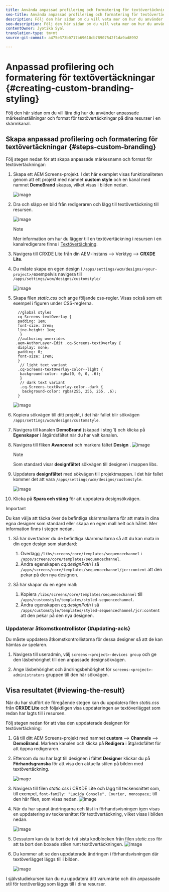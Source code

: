 ```yaml
---
title: Använda anpassad profilering och formatering för textövertäckningar
seo-title: Använda anpassad profilering och formatering för textövertäckningar
description: Följ den här sidan om du vill veta mer om hur du använder anpassad profilering och formatering för textövertäckningar.
seo-description: Följ den här sidan om du vill veta mer om hur du använder anpassad profilering och formatering för textövertäckningar.
contentOwner: Jyotika Syal
translation-type: tm+mt
source-git-commit: a475e373b0717b69610cb78907542f1da9ad8992

---
```



# Anpassad profilering och formatering för textövertäckningar {#creating-custom-branding-styling}

Följ den här sidan om du vill lära dig hur du använder anpassade märkesinställningar och format för textövertäckningar på dina resurser i en skärmkanal.

## Skapa anpassad profilering och formatering för textövertäckningar {#steps-custom-branding}

Följ stegen nedan för att skapa anpassade märkesnamn och format för textövertäckningar:

1. Skapa ett AEM Screens-projekt. I det här exemplet visas funktionaliteten genom att ett projekt med namnet **custom style** och en kanal med namnet **DemoBrand** skapas, vilket visas i bilden nedan.

   ![image](/help/user-guide/assets/custom-brand/custom-brand1.png)

1. Dra och släpp en bild från redigeraren och lägg till textövertäckning till resursen.

   ![image](/help/user-guide/assets/custom-brand/custom-brand2.png)

   >[!NOTE]
   >Mer information om hur du lägger till en textövertäckning i resursen i en kanalredigerare finns i [Textövertäckning](/help/user-guide/text-overlay.md).

1. Navigera till CRXDE Lite från din AEM-instans —> Verktyg —> **CRXDE Lite**.

1. Du måste skapa en egen design i `/apps/settings/wcm/designs/<your-project>/`exempelvis navigera till `/apps/settings/wcm/designs/customstyle/`

   ![image](/help/user-guide/assets/custom-brand/custom-brand3.png)

1. Skapa filen *static.css* och ange följande css-regler. Visas också som ett exempel i figuren under CSS-reglerna.

   ```shell
     //global styles
     cq-Screens-textOverlay {
     padding: 1em;
     font-size: 3rem;
     line-height: 1em;
      }
     //authoring overrides
    .aem-AuthorLayer-Edit .cq-Screens-textOverlay {
     display: none;
     padding: 0;
     font-size: 1rem;
     }
      // light text variant
     .cq-Screens-textOverlay-color--light {
      background-color: rgba(0, 0, 0, .6);
      }
      // dark text variant
      .cq-Screens-textOverlay-color--dark {
       background-color: rgba(255, 255, 255, .6);
     }
   ```
   ![image](/help/user-guide/assets/custom-brand/custom-brand4.png)

1. Kopiera sökvägen till ditt projekt, i det här fallet blir sökvägen `/apps/settings/wcm/designs/customstyle`.

1. Navigera till kanalen **DemoBrand** (skapad i steg 1) och klicka på **Egenskaper** i åtgärdsfältet när du har valt kanalen.

1. Navigera till fliken **Avancerat** och markera fältet **Design** .
   ![image](/help/user-guide/assets/custom-brand/custom-brand5.png)

   >[!NOTE]
   >Som standard visar **designfältet** sökvägen till designen i mappen libs.

1. Uppdatera **designfältet** med sökvägen till projektmappen. I det här fallet kommer det att vara `/apps/settings/wcm/designs/customstyle`.

   ![image](/help/user-guide/assets/custom-brand/custom-brand6.png)

1. Klicka på **Spara och stäng** för att uppdatera designsökvägen.

>[!IMPORTANT]
> Du kan välja att täcka över de befintliga skärmmallarna för att mata in dina egna designer som standard eller skapa en egen mall helt och hållet. Mer information finns i stegen nedan.

1. Så här övertäcker du de befintliga skärmmallarna så att du kan mata in din egen design som standard:

   1. Överlägg `/libs/screens/core/templates/sequencechannel` i `/apps/screens/core/templates/sequencechannel`.
   1. Ändra egenskapen *cq:designPath* i så `/apps/screens/core/templates/sequencechannel/jcr:content` att den pekar på den nya designen.

1. Så här skapar du en egen mall:
   1. Kopiera `/libs/screens/core/templates/sequencechannel` till `/apps/customstyle/templates/styled-sequencechannel`.
   1. Ändra egenskapen *cq:designPath* i så `/apps/customstyle/templates/styled-sequencechannel/jcr:content` att den pekar på den nya designen.


### Uppdaterar åtkomstkontrollistor {#updating-acls}

Du måste uppdatera åtkomstkontrollistorna för dessa designer så att de kan hämtas av spelaren.

1. Navigera till useradmin, välj `screens-<project>-devices group` och ge den läsbehörighet till den anpassade designsökvägen.

1. Ange läsbehörighet och ändringsbehörighet för `screens-<project>-administrators` gruppen till den här sökvägen.

## Visa resultatet {#viewing-the-result}

När du har slutfört de föregående stegen kan du uppdatera filen *statis.css* från **CRXDE Lite** och följaktligen visa uppdateringen av textöverlägget som redan har lagts till i resursen.

Följ stegen nedan för att visa den uppdaterade designen för textövertäckning:

1. Gå till ditt AEM Screens-projekt med namnet **custom** —> **Channels** —> **DemoBrand**. Markera kanalen och klicka på **Redigera** i åtgärdsfältet för att öppna redigeraren.

1. Eftersom du nu har lagt till designen i fältet **Designer** klickar du på **Förhandsgranska** för att visa den aktuella stilen på bilden med textövertäckning.

   ![image](/help/user-guide/assets/custom-brand/custom-brand7.png)

1. Navigera till filen *static.css* i CRXDE Lite och lägg till teckensnittet som, till exempel, `font-family: "Lucida Console", Courier, monospace;` till den här filen, som visas nedan.
   ![image](/help/user-guide/assets/custom-brand/custom-brand8.png)

1. När du har sparat ändringarna och läst in förhandsvisningen igen visas en uppdatering av teckensnittet för textövertäckning, vilket visas i bilden nedan.

   ![image](/help/user-guide/assets/custom-brand/custom-brand9.png)

1. Dessutom kan du ta bort de två sista kodblocken från filen *static.css* för att ta bort den boxade stilen runt textövertäckningen.
   ![image](/help/user-guide/assets/custom-brand/custom-brand10.png)

1. Du kommer att se den uppdaterade ändringen i förhandsvisningen där textöverlägget läggs till i bilden.

   ![image](/help/user-guide/assets/custom-brand/custom-brand11.png)

I självstudiekursen kan du nu uppdatera ditt varumärke och din anpassade stil för textöverlägg som läggs till i dina resurser.









